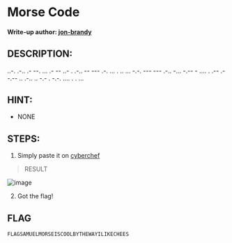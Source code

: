 # Morse Code
#### Write-up author: [jon-brandy](https://github.com/jon-brandy)
## DESCRIPTION:
..-. .-.. .- --. ... .- -- ..- . .-.. -- --- .-. ... . .. ... -.-. --- --- .-.. -... -.-- - .... . .-- .- -.-- .. .-.. .. -.- . -.-. .... . . ...

## HINT:
- NONE
## STEPS:
1. Simply paste it on [cyberchef](https://gchq.github.io/CyberChef/#recipe=From_Morse_Code('Space','Line%20feed')&input=Li4tLiAuLS4uIC4tIC0tLiAuLi4gLi0gLS0gLi4tIC4gLi0uLiAtLSAtLS0gLi0uIC4uLiAuIC4uIC4uLiAtLi0uIC0tLSAtLS0gLi0uLiAtLi4uIC0uLS0gLSAuLi4uIC4gLi0tIC4tIC0uLS0gLi4gLi0uLiAuLiAtLi0gLiAtLi0uIC4uLi4gLiAuIC4uLg)

> RESULT

![image](https://user-images.githubusercontent.com/70703371/195373605-8a204242-3934-416f-bb74-252ed6fd39eb.png)


2. Got the flag!


## FLAG

```
FLAGSAMUELMORSEISCOOLBYTHEWAYILIKECHEES
```

